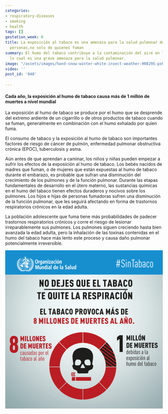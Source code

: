 ```yaml
---
categories:
- respiratory-diseases
- smoking
- health
tags: []
gestation_week: 0
title: La exposición al tabaco es una amenaza para la salud pulmonar de todas las
  personas,no solo de quienes fuman
summary: El humo del tabaco contribuye a la contaminación del aire en lugares cerrados,
  lo cual es una grave amenaza para la salud pulmonar.
image: "/assets/images/hand-snow-winter-white-insect-weather-908295-pxhere-com.jpg"
video: ''
post_id: '048'

---
```

#### Cada año, la exposición al humo de tabaco causa más de 1 millón de muertes a nivel mundial

La exposición al humo de tabaco se produce por el humo que se desprende del extremo ardiente de un cigarrillo o de otros productos de tabaco cuando se fuman, generalmente en combinación con el humo exhalado por quien fuma.

El consumo de tabaco y la exposición al humo de tabaco son importantes factores de riesgo de cáncer de pulmón, enfermedad pulmonar obstructiva crónica (EPOC), tuberculosis y asma.

Aún antes de que aprendan a caminar, los niños y niñas pueden empezar a sufrir los efectos de la exposición al humo de tabaco. Los bebés nacidos de madres que fuman, o de mujeres que están expuestas al humo de tabaco durante el embarazo, es probable que sufran una disminución del crecimiento de los pulmones y de la función pulmonar. Durante las etapas fundamentales de desarrollo en el útero materno, las sustancias químicas en el humo del tabaco tienen efectos duraderos y nocivos sobre los pulmones. Los hijos e hijas de personas fumadoras sufren una disminución de la función pulmonar, que les seguirá afectando en forma de trastornos respiratorios crónicos en la edad adulta.

La población adolescente que fuma tiene más probabilidades de padecer trastornos respiratorios crónicos y corre el riesgo de lesionar irreparablemente sus pulmones. Los pulmones siguen creciendo hasta bien avanzada la edad adulta, pero la inhalación de las toxinas contenidas en el humo del tabaco hace más lento este proceso y causa daño pulmonar potencialmente irreversible.

![](/assets/images/tabaquismo_ops_1.png)
